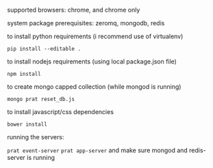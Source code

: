 supported browsers:
  chrome, and chrome only

system package prerequisites:
  zeromq, mongodb, redis

to install python requirements (i recommend use of virtualenv)

`pip install --editable .`

to install nodejs requirements (using local package.json file)

`npm install`

to create mongo capped collection (while mongod is running)

`mongo prat reset_db.js`

to install javascript/css dependencies

`bower install`

running the servers:

`prat event-server`
`prat app-server`
and make sure mongod and redis-server is running

